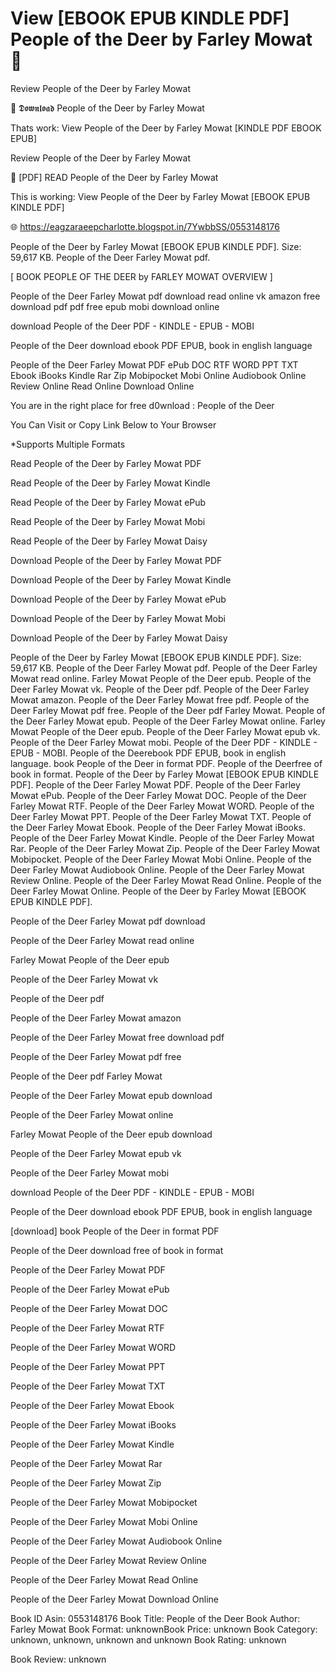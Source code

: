 # View [EBOOK EPUB KINDLE PDF] People of the Deer by  Farley Mowat 💝
Review People of the Deer by Farley Mowat

📝 𝕯𝖔𝖜𝖓𝖑𝖔𝖆𝖉 People of the Deer by Farley Mowat

Thats work: View People of the Deer by Farley Mowat [KINDLE PDF EBOOK EPUB]


Review People of the Deer by Farley Mowat

💝 [PDF] READ People of the Deer by Farley Mowat

This is working: View People of the Deer by Farley Mowat [EBOOK EPUB KINDLE PDF]



🌐 https://eagzaraeepcharlotte.blogspot.in/7YwbbSS/0553148176



People of the Deer by Farley Mowat [EBOOK EPUB KINDLE PDF]. Size: 59,617 KB. People of the Deer Farley Mowat pdf.

[ BOOK PEOPLE OF THE DEER by FARLEY MOWAT OVERVIEW ]

People of the Deer Farley Mowat pdf download read online vk amazon free download pdf pdf free epub mobi download online

download People of the Deer PDF - KINDLE - EPUB - MOBI

People of the Deer download ebook PDF EPUB, book in english language

People of the Deer Farley Mowat PDF ePub DOC RTF WORD PPT TXT Ebook iBooks Kindle Rar Zip Mobipocket Mobi Online Audiobook Online Review Online Read Online Download Online

You are in the right place for free d0wnload : People of the Deer

You Can Visit or Copy Link Below to Your Browser

*Supports Multiple Formats

Read People of the Deer by Farley Mowat PDF

Read People of the Deer by Farley Mowat Kindle

Read People of the Deer by Farley Mowat ePub

Read People of the Deer by Farley Mowat Mobi

Read People of the Deer by Farley Mowat Daisy

Download People of the Deer by Farley Mowat PDF

Download People of the Deer by Farley Mowat Kindle

Download People of the Deer by Farley Mowat ePub

Download People of the Deer by Farley Mowat Mobi

Download People of the Deer by Farley Mowat Daisy

People of the Deer by Farley Mowat [EBOOK EPUB KINDLE PDF]. Size: 59,617 KB. People of the Deer Farley Mowat pdf. People of the Deer Farley Mowat read online. Farley Mowat People of the Deer epub. People of the Deer Farley Mowat vk. People of the Deer pdf. People of the Deer Farley Mowat amazon. People of the Deer Farley Mowat free pdf. People of the Deer Farley Mowat pdf free. People of the Deer pdf Farley Mowat. People of the Deer Farley Mowat epub. People of the Deer Farley Mowat online. Farley Mowat People of the Deer epub. People of the Deer Farley Mowat epub vk. People of the Deer Farley Mowat mobi. People of the Deer PDF - KINDLE - EPUB - MOBI. People of the Deerebook PDF EPUB, book in english language. book People of the Deer in format PDF. People of the Deerfree of book in format. People of the Deer by Farley Mowat [EBOOK EPUB KINDLE PDF]. People of the Deer Farley Mowat PDF. People of the Deer Farley Mowat ePub. People of the Deer Farley Mowat DOC. People of the Deer Farley Mowat RTF. People of the Deer Farley Mowat WORD. People of the Deer Farley Mowat PPT. People of the Deer Farley Mowat TXT. People of the Deer Farley Mowat Ebook. People of the Deer Farley Mowat iBooks. People of the Deer Farley Mowat Kindle. People of the Deer Farley Mowat Rar. People of the Deer Farley Mowat Zip. People of the Deer Farley Mowat Mobipocket. People of the Deer Farley Mowat Mobi Online. People of the Deer Farley Mowat Audiobook Online. People of the Deer Farley Mowat Review Online. People of the Deer Farley Mowat Read Online. People of the Deer Farley Mowat Online. People of the Deer by Farley Mowat [EBOOK EPUB KINDLE PDF].

People of the Deer Farley Mowat pdf download

People of the Deer Farley Mowat read online

Farley Mowat People of the Deer epub

People of the Deer Farley Mowat vk

People of the Deer pdf

People of the Deer Farley Mowat amazon

People of the Deer Farley Mowat free download pdf

People of the Deer Farley Mowat pdf free

People of the Deer pdf Farley Mowat

People of the Deer Farley Mowat epub download

People of the Deer Farley Mowat online

Farley Mowat People of the Deer epub download

People of the Deer Farley Mowat epub vk

People of the Deer Farley Mowat mobi

download People of the Deer PDF - KINDLE - EPUB - MOBI

People of the Deer download ebook PDF EPUB, book in english language

[download] book People of the Deer in format PDF

People of the Deer download free of book in format

People of the Deer Farley Mowat PDF

People of the Deer Farley Mowat ePub

People of the Deer Farley Mowat DOC

People of the Deer Farley Mowat RTF

People of the Deer Farley Mowat WORD

People of the Deer Farley Mowat PPT

People of the Deer Farley Mowat TXT

People of the Deer Farley Mowat Ebook

People of the Deer Farley Mowat iBooks

People of the Deer Farley Mowat Kindle

People of the Deer Farley Mowat Rar

People of the Deer Farley Mowat Zip

People of the Deer Farley Mowat Mobipocket

People of the Deer Farley Mowat Mobi Online

People of the Deer Farley Mowat Audiobook Online

People of the Deer Farley Mowat Review Online

People of the Deer Farley Mowat Read Online

People of the Deer Farley Mowat Download Online

Book ID Asin: 0553148176
Book Title: People of the Deer
Book Author: Farley Mowat
Book Format: unknownBook Price: unknown
Book Category: unknown, unknown, unknown and unknown
Book Rating: unknown

Book Review: unknown

